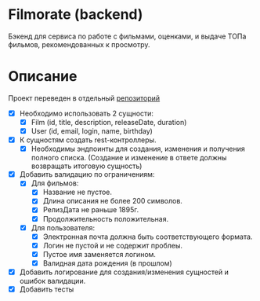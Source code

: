 # Filmorate (backend)

Бэкенд для сервиса по работе с фильмами, оценками, и выдаче ТОПа фильмов, рекомендованных к просмотру.

# Описание

Проект переведен в отдельный [репозиторий](https://github.com/PatBatTB/filmorate)

- [x] Необходимо использовать 2 сущности:
    - [x] Film (id, title, description, releaseDate, duration)
    - [x] User (id, email, login, name, birthday)
- [x] К сущностям создать rest-контроллеры.
    - [x] Необходимы эндпоинты для создания, изменения и получения полного списка. (Создание и изменение в ответе должны
      возвращать итоговую сущность)
- [x] Добавить валидацию по ограничениям:
    - [x] Для фильмов:
        - [x] Название не пустое.
        - [x] Длина описания не более 200 символов.
        - [x] РелизДата не раньше 1895г.
        - [x] Продолжительность положительная.
    - [x] Для пользователя:
        - [x] Электронная почта должна быть соответствующего формата.
        - [x] Логин не пустой и не содержит проблеы.
        - [x] Пустое имя заменяется логином.
        - [x] Валидная дата рождения (в прошлом)
- [x] Добавить логирование для создания/изменения сущностей и ошибок валидации.
- [x] Добавить тесты